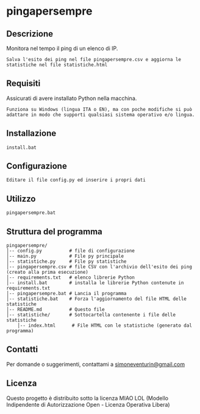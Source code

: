 # pingapersempre

## Descrizione
Monitora nel tempo il ping di un elenco di IP.
```
Salva l'esito dei ping nel file pingapersempre.csv e aggiorna le statistiche nel file statistiche.html
```

## Requisiti
Assicurati di avere installato Python nella macchina.
```
Funziona su Windows (lingua ITA o EN), ma con poche modifiche si può adattare in modo che supporti qualsiasi sistema operativo e/o lingua.
```

## Installazione
```
install.bat
```

## Configurazione
```
Editare il file config.py ed inserire i propri dati
```

## Utilizzo
```
pingapersempre.bat
```

## Struttura del programma

```
pingapersempre/
│-- config.py          # file di configurazione
│-- main.py            # File py principale
│-- statistiche.py     # File py statistiche
│-- pingapersempre.csv # file CSV con l'archivio dell'esito dei ping (creato alla prima esecuzione)
│-- requirements.txt   # elenco librerie Python
│-- install.bat        # installa le librerie Python contenute in requirements.txt
│-- pingapersempre.bat # Lancia il programma
│-- statistiche.bat    # Forza l'aggiornamento del file HTML delle statistiche
│-- README.md          # Questo file
│-- statistiche/       # Sottocartella contenente i file delle statistiche
    │-- index.html      # File HTML con le statistiche (generato dal programma)
```

## Contatti
Per domande o suggerimenti, contattami a simoneventurin@gmail.com

## Licenza
Questo progetto è distribuito sotto la licenza MIAO LOL
(Modello Indipendente di Autorizzazione Open - Licenza Operativa Libera)


